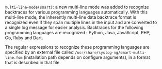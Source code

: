 `multi-line-mode(smart)`: a new multi-line mode was added to recognize
backtraces for various programming languages automatically.  With this
multi-line mode, the inherently multi-line data backtrace format is
recognized even if they span multiple lines in the input and are converted
to a single log message for easier analysis.  Backtraces for the following
programming languages are recognized : Python, Java, JavaScript, PHP, Go,
Ruby and Dart.

The regular expressions to recognize these programming languages are
specified by an external file called
`/usr/share/syslog-ng/smart-multi-line.fsm` (installation path depends on
configure arguments), in a format that is described in that file.
